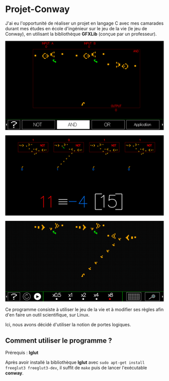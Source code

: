 # Projet-Conway

J'ai eu l'opportunité de réaliser un projet en langage C avec mes camarades durant mes études en école d'ingénieur sur le jeu de la vie (le jeu de Conway), en utilisant la bibliothèque **GFXLib** (conçue par un professeur).

![conway_1](images/conway_1.png)

![conway_2](images/conway_2.png)

![conway_3](images/conway_3.PNG)

Ce programme consiste à utiliser le jeu de la vie et à modifier ses règles afin d'en faire un outil scientifique, sur Linux.

Ici, nous avons décidé d'utiliser la notion de portes logiques.

## Comment utiliser le programme ?

Prérequis : **lglut**

Après avoir installé la bibliothèque **lglut** avec `sudo apt-get install freeglut3 freeglut3-dev`, il suffit de `make` puis de lancer l'exécutable **conway**.

